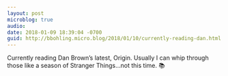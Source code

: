 ```yaml
---
layout: post
microblog: true
audio: 
date: 2018-01-09 18:39:04 -0700
guid: http://bbohling.micro.blog/2018/01/10/currently-reading-dan.html
---
```

Currently reading Dan Brown’s latest, Origin. Usually I can whip through those like a season of Stranger Things...not this time. 📚
